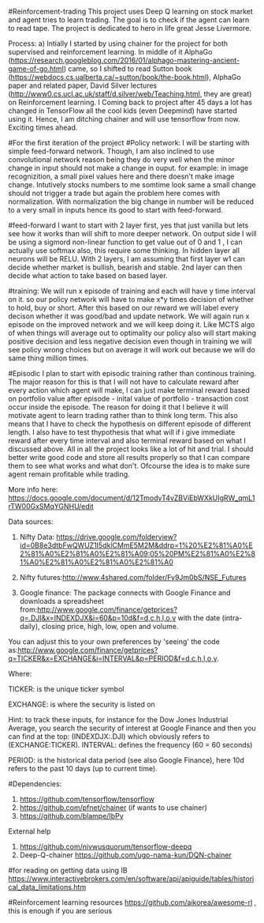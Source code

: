 #Reinforcement-trading
This project uses Deep Q learning on stock market and agent tries to learn trading. The goal is to check if the agent can learn to read tape. The project is dedicated to hero in life great Jesse Livermore.


Process:
a) Intially I started by using chainer for the project for both supervised and reinforcement learning. In middle of it AlphaGo (https://research.googleblog.com/2016/01/alphago-mastering-ancient-game-of-go.html) came, so I shifted to read Sutton book (https://webdocs.cs.ualberta.ca/~sutton/book/the-book.html), AlphaGo paper and related paper, David Silver lectures (http://www0.cs.ucl.ac.uk/staff/d.silver/web/Teaching.html, they are great)
on Reinforcement learning. I Coming back to project after 45 days a lot has changed in TensorFlow all the cool kids (even Deepmind) have started using it. Hence, I am ditching chainer and will use tensorflow from now. Exciting times ahead.


#For the first iteration of the project
#Policy network:
I will be starting with simple feed-forward network. Though, I am also inclined to use convolutional network reason being they do very well when the minor change in input should not make a change in ouput. for example: in image recognizition, a small pixel values here and there doesn't make image change. Intutively stocks numbers to me somtime look same a small change should not trigger a trade but again the problem here comes with normalization. With normalization the big change in number will be reduced to a very small in inputs hence its good to start with feed-forward.

#feed-forward
I want to start with 2 layer first, yes that just vanilla but lets see how it works than will shift to more deeper network. On output side I will be using a sigmord non-linear function to get value out of 0 and 1 , I can actually use softmax also, this require some thinking. In hidden layer all neurons will be RELU. With 2 layers, I am assuming that first layer w1 can decide whether market is bullish, bearish and stable. 2nd layer can then decide what action to take based on based layer.

#training:
We will run x episode of training and each will have y time interval on it. so our policy network will have to make x*y times decision of whether to hold, buy or short. After this based on our reward we will label every decison whether it was good/bad and update network. We will again run x episode on the improved network and we will keep doing it. Like MCTS algo of when things will average out to optimality our policy also will start making positive decision and less negative decision even though in training we will see policy wrong choices but on average it will work out because we will do same thing million times.

#Episodic 
I plan to start with episodic training rather than continous training. The major reason for this is that I will not have to calculate reward after every action which agent will make, I can just make terminal reward based on portfolio value after episode - inital value of portfolio - transaction cost occur inside the episode. The reason for doing it that I believe it will motivate agent to learn trading rather than to think long term. This also means that I have to check the hypothesis on different episode of different length. 
I also have to test thypothesis that what will if i give immediate reward after every time interval and also terminal reward based on what I discussed above. All in all the project looks like a lot of hit and trial. I should better write good code and store all results properly so that I can compare them to see what works and what don't. Ofcourse the idea is to make sure agent remain profitable while trading. 


More info here:
https://docs.google.com/document/d/12TmodyT4vZBViEbWXkUIgRW_qmL1rTW00GxSMqYGNHU/edit


Data sources:
1) Nifty Data: https://drive.google.com/folderview?id=0B8e3dtbFwQWUZ1I5dklCMmE5M2M&ddrp=1%20%E2%81%A0%E2%81%A0%E2%81%A0%E2%81%A09:05%20PM%E2%81%A0%E2%81%A0%E2%81%A0%E2%81%A0%E2%81%A0


2) Nifty futures:http://www.4shared.com/folder/Fv9Jm0bS/NSE_Futures


3) Google finance: The package connects with Google Finance and downloads a spreadsheet from:http://www.google.com/finance/getprices?q=.DJI&x=INDEXDJX&i=60&p=10d&f=d,c,h,l,o,v with the date (intra-daily), closing price, high, low, open and volume.

You can adjust this to your own preferences by 'seeing' the code as:http://www.google.com/finance/getprices?q=TICKER&x=EXCHANGE&i=INTERVAL&p=PERIOD&f=d,c,h,l,o,v.

Where:

TICKER: is the unique ticker symbol

EXCHANGE: is where the security is listed on

Hint: to track these inputs, for instance for the Dow Jones Industrial Average, you search the security of interest at Google Finance and then you can find at the top: (INDEXDJX:.DJI) which obviously refers to (EXCHANGE:TICKER).
INTERVAL: defines the frequency (60 = 60 seconds)

PERIOD: is the historical data period (see also Google Finance), here 10d refers to the past 10 days (up to current time).


#Dependencies:
1) https://github.com/tensorflow/tensorflow
2) https://github.com/pfnet/chainer (if wants to use chainer)
3) https://github.com/blampe/IbPy

External help
1) https://github.com/nivwusquorum/tensorflow-deepq
2) Deep-Q-chainer
https://github.com/ugo-nama-kun/DQN-chainer


#for reading on getting data using IB
https://www.interactivebrokers.com/en/software/api/apiguide/tables/historical_data_limitations.htm

#Reinforcement learning resources
https://github.com/aikorea/awesome-rl , this is enough if you are serious



